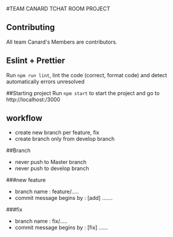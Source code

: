 #TEAM CANARD TCHAT ROOM PROJECT

## Contributing

All team Canard's Members are contributors. 
 

## Eslint + Prettier
Run `npm run lint`, lint the code (correct, format code) and detect automatically errors unresolved

##Starting project
Run `npm start` to start the project and go to http://localhost:/3000

## workflow

- create new branch per feature, fix
- create branch only from develop branch 

##Branch
 
 - never push to Master branch 
 - never push to develop branch

###new feature

-  branch name : feature/.....
- commit message begins by : [add] .......

###fix

-  branch name : fix/.....
- commit message begins by : [fix] ......


